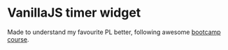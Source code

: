 # VanillaJS timer widget

Made to understand my favourite PL better, following awesome [bootcamp course](https://www.udemy.com/course/javascript-beginners-complete-tutorial/).
